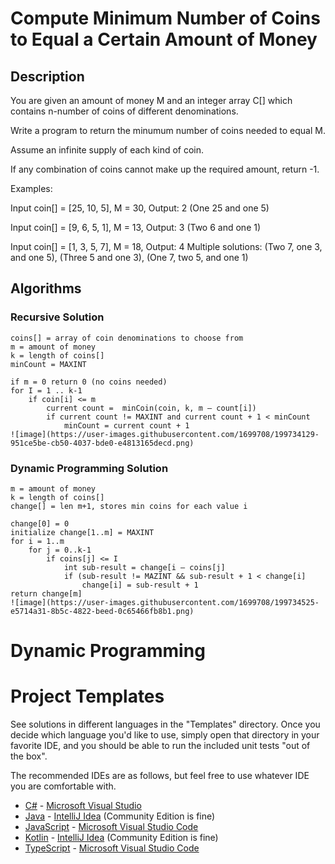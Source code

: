 # Compute Minimum Number of Coins to Equal a Certain Amount of Money

## Description

You are given an amount of money M and an integer array C[] which contains n-number of coins of different denominations.

Write a program to return the minumum number of coins needed to equal M.

Assume an infinite supply of each kind of coin. 

If any combination of coins cannot make up the required amount, return -1.

Examples:

Input coin[] = [25, 10, 5], M = 30, Output: 2 (One 25 and one 5)

Input coin[] = [9, 6, 5, 1], M = 13, Output: 3 (Two 6 and one 1)

Input coin[] = [1, 3, 5, 7], M = 18, Output: 4 Multiple solutions: (Two 7, one 3, and one 5), (Three 5 and one 3), (One 7, two 5, and one 1)

## Algorithms

### Recursive Solution

```
coins[] = array of coin denominations to choose from
m = amount of money
k = length of coins[]
minCount = MAXINT

if m = 0 return 0 (no coins needed)
for I = 1 .. k-1
	if coin[i] <= m
		current count =  minCoin(coin, k, m – count[i])
		if current count != MAXINT and current count + 1 < minCount
			minCount = current count + 1 
![image](https://user-images.githubusercontent.com/1699708/199734129-951ce5be-cb50-4037-bde0-e4813165decd.png)
```

### Dynamic Programming Solution

```coins[] = array of coin denominations to choose from
m = amount of money
k = length of coins[]
change[] = len m+1, stores min coins for each value i

change[0] = 0
initialize change[1..m] = MAXINT
for i = 1..m
    for j = 0..k-1
        if coins[j] <= I
            int sub-result = change[i – coins[j]
            if (sub-result != MAZINT && sub-result + 1 < change[i]
                change[i] = sub-result + 1
return change[m]
![image](https://user-images.githubusercontent.com/1699708/199734525-e5714a31-8b5c-4822-beed-0c65466fb8b1.png)
```



# Dynamic Programming


# Project Templates

See solutions in different languages in the "Templates" directory. Once you decide which language you'd like to use,
simply open that directory in your favorite IDE, and you should be able to run the included unit tests "out of the box".

The recommended IDEs are as follows, but feel free to use whatever IDE you are comfortable with.

-   [C#](Templates/C#) - [Microsoft Visual Studio](https://visualstudio.microsoft.com/vs/community/)
-   [Java](Templates/Java) - [IntelliJ Idea](https://www.jetbrains.com/idea/download) (Community Edition is fine)
-   [JavaScript](Templates/JavaScript) - [Microsoft Visual Studio Code](https://code.visualstudio.com/)
-   [Kotlin](Templates/Kotlin) - [IntelliJ Idea](https://www.jetbrains.com/idea/download) (Community Edition is fine)
-   [TypeScript](Templates/TypeScript) - [Microsoft Visual Studio Code](https://code.visualstudio.com/)
